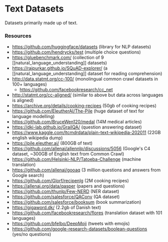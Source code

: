# Text Datasets

Datasets primarily made up of text.

### Resources

- https://github.com/huggingface/datasets (library for NLP datasets)
- https://github.com/hendrycks/test (multiple choice questions)
- https://gluebenchmark.com/ (collection of 9 [[natural_language_understanding]] datasets)
- https://rajpurkar.github.io/SQuAD-explorer/ (a [[natural_language_understanding]] dataset for reading comprehension)
- http://data.statmt.org/cc-100/ (monolingual common crawl datasets in 100+ languages)
  - https://github.com/facebookresearch/cc_net
- http://statmt.org/cc-aligned/ (similar to above but data across languages is aligned)
- https://archive.org/details/cooking-recipes (50gb of cooking recipes)
- https://github.com/EleutherAI/The-Pile (huge dataset of text for language modelling)
- https://github.com/BruceWen120/medal (14M medical articles)
- https://dki-lab.github.io/GrailQA/ (question answering dataset)
- https://www.kaggle.com/ltcmdrdata/plain-text-wikipedia-202011 (22GB english wikipedia dump)
- https://pile.eleuther.ai/ (800GB of text)
- https://github.com/allenai/allennlp/discussions/5056 (Google's C4 dataset, ~300GB of English text from Common Crawl)
- https://github.com/Helsinki-NLP/Tatoeba-Challenge (machine translation)
- https://github.com/allenai/gooaq (3 million questions and answers from Google search)
- https://github.com/Glorf/recipenlg (2M cooking recipes)
- https://allenai.org/data/qasper (papers and questions)
- https://github.com/thunlp/Few-NERD (NER dataset)
- https://github.com/salesforce/QAConv (QA dataset)
- https://github.com/salesforce/booksum (book summarization)
- https://gigaword.dk/ (2.2gb of Danish text)
- https://github.com/facebookresearch/flores (translation dataset with 101 languages)
- https://github.com/bfelbo/DeepMoji (tweets with emojis)
- https://github.com/google-research-datasets/boolean-questions (yes/no questions)
